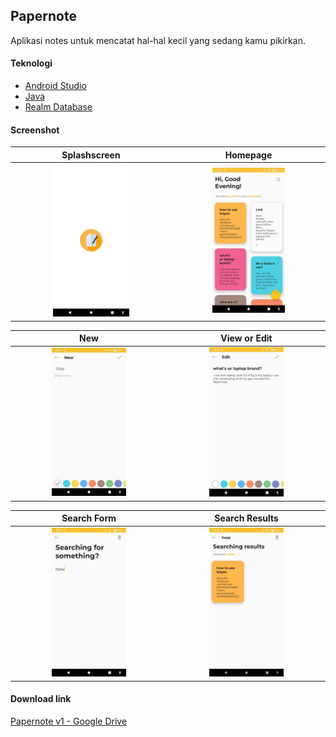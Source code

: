 ## Papernote
Aplikasi notes untuk mencatat hal-hal kecil yang sedang kamu pikirkan.
<br>
#### Teknologi
- [Android Studio](https://developer.android.com/studio)
- [Java](https://java.com)
- [Realm Database](https://realm.io)

#### Screenshot

| Splashscreen | Homepage |
| :---: | :---: |
| <a href="./screenshot/splash.jpg"> <img src="./screenshot/splash.jpg" width="50%"></a> | <a href="screenshot/home.jpg"> <img src="screenshot/home.jpg" width="50%"></a>

| New | View or Edit |
| :---: | :---: |
| <a href="./screenshot/new_form.jpg"> <img src="./screenshot/new_form.jpg" width="50%"></a> | <a href="screenshot/view_edit.jpg"> <img src="screenshot/view_edit.jpg" width="50%"></a>

| Search Form | Search Results |
| :---: | :---: |
| <a href="./screenshot/search_form.jpg"> <img src="./screenshot/search_form.jpg" width="50%"></a> | <a href="screenshot/search_result.jpg"> <img src="screenshot/search_result.jpg" width="50%"></a>

#### Download link
[Papernote v1 - Google Drive](https://drive.google.com/open?id=1-AIaPp0ca8Ptb-8IIlfRgMtyy_DZmf5j)
